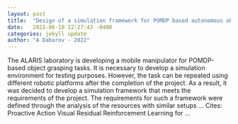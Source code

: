 ```yaml
---
layout: post
title:  "Design of a simulation framework for POMDP based autonomous object grasping with a mobile robot manipulator"
date:   2022-06-10 22:27:43 -0400
categories: jekyll update
author: "A Dabarov - 2022"
---
```

The ALARIS laboratory is developing a mobile manipulator for POMDP-based object grasping tasks. It is necessary to develop a simulation environment for testing purposes. However, the task can be repeated using different robotic platforms after the completion of the project. As a result, it was decided to develop a simulation framework that meets the requirements of the project. The requirements for such a framework were defined through the analysis of the resources with similar setups …
Cites: ‪Proactive Action Visual Residual Reinforcement Learning for …‬  
